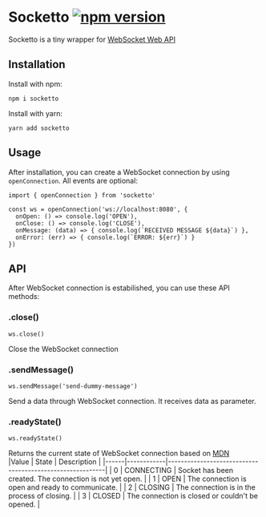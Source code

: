 # Socketto [![npm version](https://badge.fury.io/js/socketto.svg)](https://badge.fury.io/js/socketto)
Socketto is a tiny wrapper for [WebSocket Web API](https://developer.mozilla.org/en-US/docs/Web/API/WebSocket)  
  
## Installation
Install with npm:
```
npm i socketto
```

Install with yarn:
```
yarn add socketto
```

## Usage
After installation, you can create a WebSocket connection by using `openConnection`. All events are optional:  
```
import { openConnection } from 'socketto'

const ws = openConnection('ws://localhost:8080', {
  onOpen: () => console.log('OPEN'),
  onClose: () => console.log('CLOSE'),
  onMessage: (data) => { console.log(`RECEIVED MESSAGE ${data}`) },
  onError: (err) => { console.log(`ERROR: ${err}`) }
})
```

## API
After WebSocket connection is estabilished, you can use these API methods:  

### .close()  
```
ws.close()
```
Close the WebSocket connection

### .sendMessage()
```
ws.sendMessage('send-dummy-message')
```
Send a data through WebSocket connection. It receives data as parameter.  

### .readyState()
```
ws.readyState()
```
Returns the current state of WebSocket connection based on [MDN](https://developer.mozilla.org/en-US/docs/Web/API/WebSocket/readyState)  
|Value | State      | Description                                              |
|------|------------|----------------------------------------------------------|
| 0    | CONNECTING	| Socket has been created. The connection is not yet open. |
| 1    | OPEN	      | The connection is open and ready to communicate.         |
| 2	   | CLOSING	  | The connection is in the process of closing.             |
| 3	   | CLOSED	    | The connection is closed or couldn't be opened.          |  

